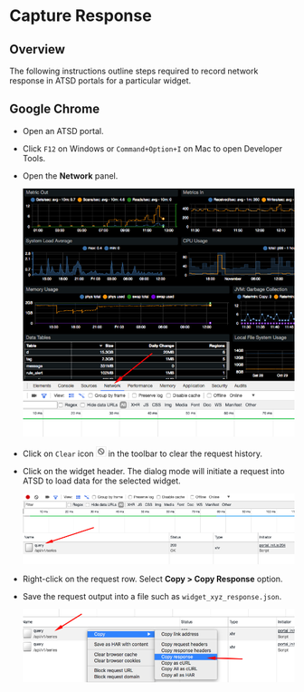 # Capture Response

## Overview

The following instructions outline steps required to record network response in ATSD portals for a particular widget.

## Google Chrome

- Open an ATSD portal.

- Click `F12` on Windows or `Command+Option+I` on Mac to open Developer Tools.

- Open the **Network** panel.

  ![](images/network_panel.png)

- Click on `Clear` icon  ![](images/clear_button.png)  in the toolbar to clear the request history.

- Click on the widget header. The dialog mode will initiate a request into ATSD to load data for the selected widget.

  ![](images/response_received.png)

- Right-click on the request row. Select **Copy > Copy Response** option.

- Save the request output into a file such as `widget_xyz_response.json`.

  ![](images/copy_response.png)


